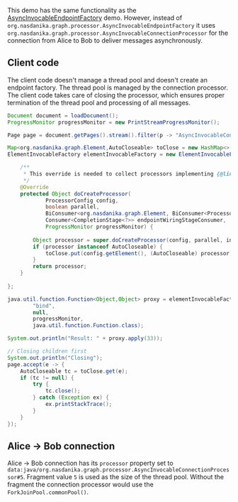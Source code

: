 This demo has the same functionality as the [AsyncInvocableEndpointFactory](endpoint.html) demo. 
However, instead of ``org.nasdanika.graph.processor.AsyncInvocableEndpointFactory`` it uses
``org.nasdanika.graph.processor.AsyncInvocableConnectionProcessor`` for the connection from Alice to Bob to deliver messages asynchronously.

## Client code

The client code doesn't manage a thread pool and doesn't create an endpoint factory. 
The thread pool is managed by the connection processor. 
The client code takes care of closing the processor, which ensures proper termination of the thread pool and processing of all messages.

```java
Document document = loadDocument();
ProgressMonitor progressMonitor = new PrintStreamProgressMonitor();				

Page page = document.getPages().stream().filter(p -> "AsyncInvocableConnectionProcessor".equals(p.getName())).findFirst().get();

Map<org.nasdanika.graph.Element,AutoCloseable> toClose = new HashMap<>();
ElementInvocableFactory elementInvocableFactory = new ElementInvocableFactory(page, "processor") {

	/**
	 * This override is needed to collect processors implementing {@link AutoCloseable}
	 */
	@Override
	protected Object doCreateProcessor(
			ProcessorConfig config, 
			boolean parallel,
			BiConsumer<org.nasdanika.graph.Element, BiConsumer<ProcessorInfo<Object>, ProgressMonitor>> infoProvider,
			Consumer<CompletionStage<?>> endpointWiringStageConsumer, 
			ProgressMonitor progressMonitor) {
		
		Object processor = super.doCreateProcessor(config, parallel, infoProvider, endpointWiringStageConsumer, progressMonitor);
		if (processor instanceof AutoCloseable) {
			toClose.put(config.getElement(), (AutoCloseable) processor);
		}
		return processor;
	}
	
};

java.util.function.Function<Object,Object> proxy = elementInvocableFactory.createProxy(
		"bind",
		null,
		progressMonitor,
		java.util.function.Function.class);

System.out.println("Result: " + proxy.apply(33));		

// Closing children first
System.out.println("Closing");
page.accept(e -> {
	AutoCloseable tc = toClose.get(e);
	if (tc != null) {
		try {
			tc.close();
		} catch (Exception ex) {
			ex.printStackTrace();
		}
	}
});
```

## Alice -> Bob connection

Alice -> Bob connection has its ``processor`` property set to ``data:java/org.nasdanika.graph.processor.AsyncInvocableConnectionProcessor#5``. 
Fragment value ``5`` is used as the size of the thread pool.
Without the fragment the connection processor would use the ``ForkJoinPool.commonPool()``.
